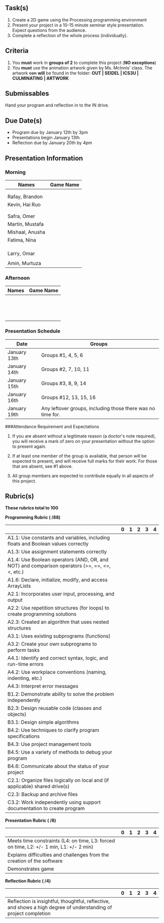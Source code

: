 Task(s)
-------
1. Create a 2D game using the Processing programming environment
2. Present your project in a 10-15 minute seminar style presentation.  Expect questions from the audience.
3. Complete a reflection of the whole process (individually).

Criteria
--------
1. You **must** work in **groups of 2** to complete this project (**NO exceptions**)
2. You **must** use the animation artwork given by Ms. McInnis' class.  The artwork ~~can~~ **will** be found in the folder: **OUT | SEIDEL | ICS3U | CULMINATING | ARTWORK**

Submissables
------------
Hand your program and reflection in to the IN drive.

Due Date(s)
----------
* Program due by January 12th by 3pm
* Presentations begin January 13th
* Reflection due by January 20th by 4pm

Presentation Information
------------------------
### Morning
| Names | Game Name |
|-------|--------|
|  |  |
|  |  |
| Rafay, Brandon |  |
| Kevin, Hai Ruo |  |
|  |  |
|  |  |
| Safra, Omer  |  |
| Martin, Mustafa |  |
| Mishaal, Anusha |  |
| Fatima, Nina |  |
|  |  |
|  |  |
|  |  |
| Larry, Omar |  |
|  |  |
| Amin, Murtuza |  |

### Afternoon
| Names | Game Name |
|-------|--------|
|  |  |
|  |  |
|  |  |
|  |  |
|  |  |
|  |  |
|  |  |
|  |  |
|  |  |
|  |  |
|  |  |
|  |  |
|  |  |
|  |  |

### Presentation Schedule
| Date | Groups |
| ---- | ------ |
|January 13th | Groups #1, 4, 5, 6 |
|January 14th | Groups #2, 7, 10, 11 |
|January 15th | Groups #3, 8, 9, 14 |
|January 16th | Groups #12, 13, 15, 16 |
|January 19th | Any leftover groups, including those there was no time for. |

###Attendance Requirement and Expectations
1. If you are absent without a legitimate reason (a doctor's note required), you will receive a mark of zero on your presentation without the option to present again.

2. If at least one member of the group is available, that person will be expected to present, and will receive full marks for their work. For those that are absent, see #1 above.

3. All group members are expected to contribute equally in all aspects of this project.


Rubric(s)
---------
**These rubrics total to 100**

**Programming Rubric ( /88)**

| | 0 | 1 | 2 | 3 | 4 |
|---| --- | --- | --- | --- | --- |
|A1.1: Use constants and variables, including floats and Boolean values correctly | | | | | |
| A1.3: Use assignment statements correctly | | | | | |
| A1.4: Use Boolean operators (AND, OR, and NOT) and comparison operators (>=, ==, <=, <, etc.) | | | | | |
| A1.6: Declare, initialize, modify, and access ArrayLists | | | | | |
| A2.1: Incorporates user input, processing, and output | | | | | |
| A2.2: Use repetition structures (for loops) to create programming solutions | | | | | |
| A2.3: Created an algorithm that uses nested structures | | | | | |
| A3.1: Uses existing subprograms (functions) | | | | | |
| A3.2: Create your own subprograms to perform tasks  | | | | | |
| A4.1: Identify and correct syntax, logic, and run-time errors | | | | | |
| A4.2: Use workplace conventions (naming, indenting, etc.) | | | | | |
| A4.3: Interpret error messages | | | | | |
| B1.2: Demonstrate ability to solve the problem independently  | | | | | |
| B2.3: Design reusable code (classes and objects) | | | | | |
| B3.1: Design simple algorithms | | | | | |
| B4.2: Use techniques to clarify program specifications | | | | | |
| B4.3: Use project management tools | | | | | |
| B4.5: Use a variety of methods to debug your program | | | | | |
| B4.6: Communicate about the status of your project | | | | | |
| C2.1: Organize files logically on local and (if applicable) shared drive(s) | | | | | |
| C2.3: Backup and archive files  | | | | | |
| C3.2: Work independently using support documentation to create program | | | | | |


**Presentation Rubric ( /8)**

| | 0 | 1 | 2 | 3 | 4 |
|---| --- | --- | --- | --- | --- |
| Meets time constraints (L4: on time, L3: forced on time, L2: +/- 1 min, L1: +/- 2 min) | | | | | |
| Explains difficulties and challenges from the creation of the software | | | | | |
| Demonstrates game | | | | | |


**Reflection Rubric ( /4)**

| | 0 | 1 | 2 | 3 | 4 |
|---| --- | --- | --- | --- | --- |
| Reflection is insightful, thoughtful, reflective, and shows a high degree of understanding of project completion  | | | | | |
